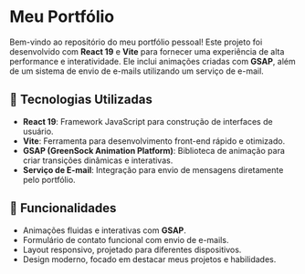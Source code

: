 # Meu Portfólio

Bem-vindo ao repositório do meu portfólio pessoal! Este projeto foi desenvolvido com **React 19** e **Vite** para fornecer uma experiência de alta performance e interatividade. Ele inclui animações criadas com **GSAP**, além de um sistema de envio de e-mails utilizando um serviço de e-mail.

## 🚀 Tecnologias Utilizadas

- **React 19**: Framework JavaScript para construção de interfaces de usuário.
- **Vite**: Ferramenta para desenvolvimento front-end rápido e otimizado.
- **GSAP (GreenSock Animation Platform)**: Biblioteca de animação para criar transições dinâmicas e interativas.
- **Serviço de E-mail**: Integração para envio de mensagens diretamente pelo portfólio.

## 🌟 Funcionalidades

- Animações fluidas e interativas com **GSAP**.
- Formulário de contato funcional com envio de e-mails.
- Layout responsivo, projetado para diferentes dispositivos.
- Design moderno, focado em destacar meus projetos e habilidades.

